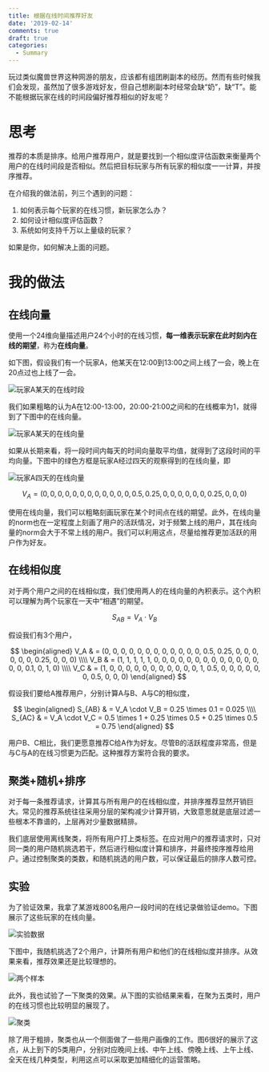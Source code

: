 ```yaml
---
title: 根据在线时间推荐好友
date: '2019-02-14'
comments: true
draft: true
categories:
  - Summary
---
```


玩过类似魔兽世界这种网游的朋友，应该都有组团刷副本的经历。然而有些时候我们会发现，虽然加了很多游戏好友，但自己想刷副本时经常会缺“奶”，缺“T”。能不能根据玩家在线的时间段偏好推荐相似的好友呢？

<!--more-->

# 思考
推荐的本质是排序。给用户推荐用户，就是要找到一个相似度评估函数来衡量两个用户的在线时间段是否相似。然后把目标玩家与所有玩家的相似度一一计算，并按序推荐。

在介绍我的做法前，列三个遇到的问题：

1. 如何表示每个玩家的在线习惯，新玩家怎么办？
2. 如何设计相似度评估函数？
3. 系统如何支持千万以上量级的玩家？

如果是你，如何解决上面的问题。

# 我的做法

## 在线向量

使用一个24维向量描述用户24个小时的在线习惯，**每一维表示玩家在此时刻内在线的期望**，称为**在线向量**。

如下图，假设我们有一个玩家A，他某天在12:00到13:00之间上线了一会，晚上在20点过也上线了一会。

![玩家A某天的在线时段](/image/friend-recommendation/online_vertor_1.png)

我们如果粗略的认为A在12:00-13:00，20:00-21:00之间和的在线概率为1，就得到了下图中的在线向量。

![玩家A某天的在线向量](/image/friend-recommendation/online_vertor_2.png)

如果从长期来看，将一段时间内每天的时间向量取平均值，就得到了这段时间的平均向量。下图中的绿色方框是玩家A经过四天的观察得到的在线向量，即

![玩家A四天的在线向量](/image/friend-recommendation/online_vertor_3.png)

$$ V_A = (0, 0, 0, 0, 0, 0, 0, 0, 0, 0, 0, 0, 0.5, 0.25, 0, 0, 0, 0, 0, 0, 0.25, 0, 0, 0) $$

使用在线向量，我们可以粗略刻画玩家在某个时间点在线的期望。此外，在线向量的norm也在一定程度上刻画了用户的活跃情况，对于频繁上线的用户，其在线向量的norm会大于不常上线的用户。我们可以利用这点，尽量给推荐更加活跃的用户作为好友。

## 在线相似度

对于两个用户之间的在线相似度，我们使用两人的在线向量的內积表示。这个內积可以理解为两个玩家在一天中“相遇”的期望。

$$ S_{AB} = V_A \cdot V_B $$

假设我们有3个用户，

$$
\begin{aligned}
V_A & = (0, 0, 0, 0, 0, 0, 0, 0, 0, 0, 0, 0, 0.5, 0.25, 0, 0, 0, 0, 0, 0, 0.25, 0, 0, 0) \\\\
V_B & = (1, 1, 1, 1, 1, 0, 0, 0, 0, 0, 0, 0, 0, 0, 0, 0, 0, 0, 0, 0, 0.1, 0, 1, 0) \\\\
V_C & = (1, 0, 0, 0, 0, 0, 0, 0, 0, 0, 0, 0, 1, 0.5, 0, 0, 0, 0, 0, 0, 0.5, 0, 0, 0)
\end{aligned}
$$

假设我们要给A推荐用户，分别计算A与B、A与C的相似度，

$$
\begin{aligned}
S_{AB} & = V_A \cdot V_B = 0.25 \times 0.1 = 0.025 \\\\
S_{AC} & = V_A \cdot V_C = 0.5 \times 1 + 0.25 \times 0.5 + 0.25 \times 0.5 = 0.75
\end{aligned}
$$

用户B、C相比，我们更愿意推荐C给A作为好友。尽管B的活跃程度非常高，但是与C与A的在线习惯更为匹配。这种推荐方案符合我的要求。

## 聚类+随机+排序

对于每一条推荐请求，计算其与所有用户的在线相似度，并排序推荐显然开销巨大。常见的推荐系统往往采用分层的架构减少计算开销，大致意思就是底层过滤一些根本不靠谱的，上层再对少量数据精排。

我们底层使用离线聚类，将所有用户打上类标签。在应对用户的推荐请求时，只对同一类的用户随机挑选若干，然后进行相似度计算和排序，并最终按序推荐给用户。通过控制聚类的类数，和随机挑选的用户数，可以保证最后的排序人数可控。

## 实验

为了验证效果，我拿了某游戏800名用户一段时间的在线记录做验证demo。下图展示了这些玩家的在线向量。

![实验数据](/image/friend-recommendation/data.png)

下图中，我随机挑选了2个用户，计算所有用户和他们的在线相似度并排序。从效果来看，推荐效果还是比较理想的。

![两个样本](/image/friend-recommendation/example.png)

此外，我也试验了一下聚类的效果。从下图的实验结果来看，在聚为五类时，用户的在线习惯也比较明显的展现了。

![聚类](/image/friend-recommendation/cluster.png)

除了用于粗排，聚类也从一个侧面做了一些用户画像的工作。图6很好的展示了这点，从上到下的5类用户，分别对应晚间上线、中午上线、傍晚上线、上午上线、全天在线几种类型，利用这点可以采取更加精细化的运营策略。
